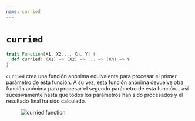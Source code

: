 ```yaml
---
name: curried
---
```


# `curried`

~~~ scala
trait Function[X1, X2..., Xn, Y] {
  def curried: (X1) => (X2) => ... => (Xn) => Y
}
~~~

`curried` crea una función anónima equivalente para procesar el primer parámetro de esta función.
A su vez, esta función anónima devuelve otra función anónima para procesar el segundo parámetro de esta función... así sucesivamente hasta que todos los parámetros han sido procesados y el resultado final ha sido calculado.

<figure class="diagram">
  <img src="../images/curried.svg" alt="curried function">
  <!-- <figcaption class="diagram-desc"></figcaption> -->
</figure>
